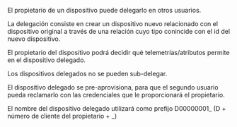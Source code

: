 El propietario de un dispositivo puede delegarlo en otros usuarios.

La delegación consiste en crear un dispositivo nuevo relacionado con el dispositivo original a través de una relación cuyo tipo conincide con el id del nuevo dispositivo.

El propietario del dispositivo podrá decidir qué telemetrías/atributos permite en el dispositivo delegado.

Los dispositivos delegados no se pueden sub-delegar.

El dispositivo delegado se pre-aprovisiona, para que el segundo usuario pueda reclamarlo con las credenciales que le proporcionará el propietario.

El nombre del dispositivo delegado utilizará como prefijo D00000001_ (D + número de cliente del propietario + _)
